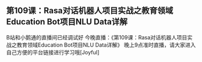 ## 第109课：Rasa对话机器人项目实战之教育领域Education Bot项目NLU Data详解
B站和小鹅通的直播间已经调试好
今晚直播：《第109课：Rasa对话机器人项目实战之教育领域Education Bot项目NLU Data详解》
晚上9点准时直播，请大家进入自己方便的平台链接进行学习哦[Joyful]

